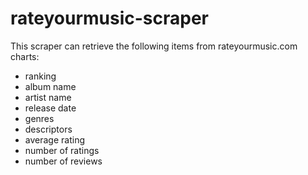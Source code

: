# rateyourmusic-scraper

This scraper can retrieve the following items from rateyourmusic.com charts:
* ranking
* album name
* artist name
* release date
* genres
* descriptors
* average rating
* number of ratings
* number of reviews
